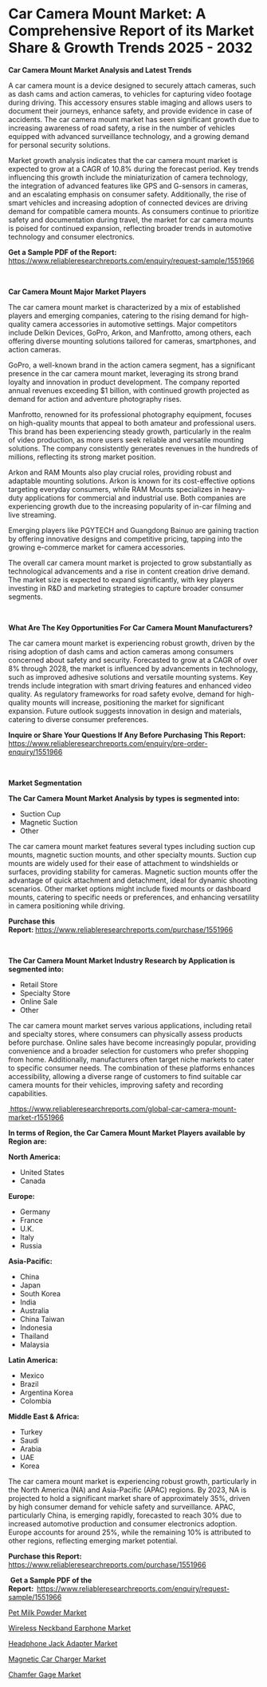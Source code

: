 <p><h1>Car Camera Mount Market: A Comprehensive Report of its Market Share & Growth Trends 2025 - 2032</h1></p><p><strong>Car Camera Mount Market Analysis and Latest Trends</strong></p>
<p><p>A car camera mount is a device designed to securely attach cameras, such as dash cams and action cameras, to vehicles for capturing video footage during driving. This accessory ensures stable imaging and allows users to document their journeys, enhance safety, and provide evidence in case of accidents. The car camera mount market has seen significant growth due to increasing awareness of road safety, a rise in the number of vehicles equipped with advanced surveillance technology, and a growing demand for personal security solutions.</p><p>Market growth analysis indicates that the car camera mount market is expected to grow at a CAGR of 10.8% during the forecast period. Key trends influencing this growth include the miniaturization of camera technology, the integration of advanced features like GPS and G-sensors in cameras, and an escalating emphasis on consumer safety. Additionally, the rise of smart vehicles and increasing adoption of connected devices are driving demand for compatible camera mounts. As consumers continue to prioritize safety and documentation during travel, the market for car camera mounts is poised for continued expansion, reflecting broader trends in automotive technology and consumer electronics.</p></p>
<p><strong>Get a Sample PDF of the Report:&nbsp;</strong> <a href="https://www.reliableresearchreports.com/enquiry/request-sample/1551966?utm_campaign=40&utm_medium=2&utm_source=Github&utm_content=ia&utm_term=06022025&utm_id=car-camera-mount">https://www.reliableresearchreports.com/enquiry/request-sample/1551966</a></p>
<p>&nbsp;</p>
<p><strong>Car Camera Mount Major Market Players</strong></p>
<p><p>The car camera mount market is characterized by a mix of established players and emerging companies, catering to the rising demand for high-quality camera accessories in automotive settings. Major competitors include Delkin Devices, GoPro, Arkon, and Manfrotto, among others, each offering diverse mounting solutions tailored for cameras, smartphones, and action cameras.</p><p>GoPro, a well-known brand in the action camera segment, has a significant presence in the car camera mount market, leveraging its strong brand loyalty and innovation in product development. The company reported annual revenues exceeding $1 billion, with continued growth projected as demand for action and adventure photography rises.</p><p>Manfrotto, renowned for its professional photography equipment, focuses on high-quality mounts that appeal to both amateur and professional users. This brand has been experiencing steady growth, particularly in the realm of video production, as more users seek reliable and versatile mounting solutions. The company consistently generates revenues in the hundreds of millions, reflecting its strong market position.</p><p>Arkon and RAM Mounts also play crucial roles, providing robust and adaptable mounting solutions. Arkon is known for its cost-effective options targeting everyday consumers, while RAM Mounts specializes in heavy-duty applications for commercial and industrial use. Both companies are experiencing growth due to the increasing popularity of in-car filming and live streaming.</p><p>Emerging players like PGYTECH and Guangdong Bainuo are gaining traction by offering innovative designs and competitive pricing, tapping into the growing e-commerce market for camera accessories.</p><p>The overall car camera mount market is projected to grow substantially as technological advancements and a rise in content creation drive demand. The market size is expected to expand significantly, with key players investing in R&D and marketing strategies to capture broader consumer segments.</p></p>
<p>&nbsp;</p>
<p><strong>What Are The Key Opportunities For Car Camera Mount Manufacturers?</strong></p>
<p><p>The car camera mount market is experiencing robust growth, driven by the rising adoption of dash cams and action cameras among consumers concerned about safety and security. Forecasted to grow at a CAGR of over 8% through 2028, the market is influenced by advancements in technology, such as improved adhesive solutions and versatile mounting systems. Key trends include integration with smart driving features and enhanced video quality. As regulatory frameworks for road safety evolve, demand for high-quality mounts will increase, positioning the market for significant expansion. Future outlook suggests innovation in design and materials, catering to diverse consumer preferences.</p></p>
<p><strong>Inquire or Share Your Questions If Any Before Purchasing This Report:</strong> <a href="https://www.reliableresearchreports.com/enquiry/pre-order-enquiry/1551966?utm_campaign=40&utm_medium=2&utm_source=Github&utm_content=ia&utm_term=06022025&utm_id=car-camera-mount">https://www.reliableresearchreports.com/enquiry/pre-order-enquiry/1551966</a></p>
<p>&nbsp;</p>
<p><strong>Market Segmentation</strong></p>
<p><strong>The Car Camera Mount Market Analysis by types is segmented into:</strong></p>
<p><ul><li>Suction Cup</li><li>Magnetic Suction</li><li>Other</li></ul></p>
<p><p>The car camera mount market features several types including suction cup mounts, magnetic suction mounts, and other specialty mounts. Suction cup mounts are widely used for their ease of attachment to windshields or surfaces, providing stability for cameras. Magnetic suction mounts offer the advantage of quick attachment and detachment, ideal for dynamic shooting scenarios. Other market options might include fixed mounts or dashboard mounts, catering to specific needs or preferences, and enhancing versatility in camera positioning while driving.</p></p>
<p><strong>Purchase this Report:&nbsp;</strong><a href="https://www.reliableresearchreports.com/purchase/1551966?utm_campaign=40&utm_medium=2&utm_source=Github&utm_content=ia&utm_term=06022025&utm_id=car-camera-mount">https://www.reliableresearchreports.com/purchase/1551966</a></p>
<p>&nbsp;</p>
<p><strong>The Car Camera Mount Market Industry Research by Application is segmented into:</strong></p>
<p><ul><li>Retail Store</li><li>Specialty Store</li><li>Online Sale</li><li>Other</li></ul></p>
<p><p>The car camera mount market serves various applications, including retail and specialty stores, where consumers can physically assess products before purchase. Online sales have become increasingly popular, providing convenience and a broader selection for customers who prefer shopping from home. Additionally, manufacturers often target niche markets to cater to specific consumer needs. The combination of these platforms enhances accessibility, allowing a diverse range of customers to find suitable car camera mounts for their vehicles, improving safety and recording capabilities.</p></p>
<p><a href="https://www.reliableresearchreports.com/global-car-camera-mount-market-r1551966?utm_campaign=40&utm_medium=2&utm_source=Github&utm_content=ia&utm_term=06022025&utm_id=car-camera-mount">&nbsp;https://www.reliableresearchreports.com/global-car-camera-mount-market-r1551966</a></p>
<p><strong>In terms of Region, the Car Camera Mount Market Players available by Region are:</strong></p>
<p>
    <p> <strong> North America: </strong>
        <ul>
            <li>United States</li>
            <li>Canada</li>
        </ul>
        </p> 
    <p> <strong> Europe: </strong>
        <ul>
            <li>Germany</li>
            <li>France</li>
            <li>U.K.</li>
            <li>Italy</li>
            <li>Russia</li>
        </ul>
        </p> 
    <p> <strong> Asia-Pacific: </strong>
        <ul>
            <li>China</li>
            <li>Japan</li>
            <li>South Korea</li>
            <li>India</li>
            <li>Australia</li>
            <li>China Taiwan</li>
            <li>Indonesia</li>
            <li>Thailand</li>
            <li>Malaysia</li>
        </ul>
        </p> 
    <p> <strong> Latin America: </strong>
        <ul>
            <li>Mexico</li>
            <li>Brazil</li>
            <li>Argentina Korea</li>
            <li>Colombia</li>
        </ul>
        </p> 
    <p> <strong> Middle East & Africa: </strong>
        <ul>
            <li>Turkey</li>
            <li>Saudi</li>
            <li>Arabia</li>
            <li>UAE</li>
            <li>Korea</li>
        </ul>
    </p>
    </p>
<p><p>The car camera mount market is experiencing robust growth, particularly in the North America (NA) and Asia-Pacific (APAC) regions. By 2023, NA is projected to hold a significant market share of approximately 35%, driven by high consumer demand for vehicle safety and surveillance. APAC, particularly China, is emerging rapidly, forecasted to reach 30% due to increased automotive production and consumer electronics adoption. Europe accounts for around 25%, while the remaining 10% is attributed to other regions, reflecting emerging market potential.</p></p>
<p><strong>Purchase this Report: </strong><a href="https://www.reliableresearchreports.com/purchase/1551966?utm_campaign=40&utm_medium=2&utm_source=Github&utm_content=ia&utm_term=06022025&utm_id=car-camera-mount">https://www.reliableresearchreports.com/purchase/1551966</a></p>
<p>&nbsp;<strong>Get a Sample PDF of the Report:&nbsp;&nbsp;</strong><a href="https://www.reliableresearchreports.com/enquiry/request-sample/1551966?utm_campaign=40&utm_medium=2&utm_source=Github&utm_content=ia&utm_term=06022025&utm_id=car-camera-mount">https://www.reliableresearchreports.com/enquiry/request-sample/1551966</a></p>
<p><strong></strong></p>
<p><p><a href="https://github.com/ahamdyzabira4/Market-Research-Report-List-1/blob/main/pet-milk-powder-market.md?utm_campaign=40&utm_medium=2&utm_source=Github&utm_content=ia&utm_term=06022025&utm_id=car-camera-mount">Pet Milk Powder Market</a></p><p><a href="https://github.com/jenithschijf/Market-Research-Report-List-1/blob/main/wireless-neckband-earphone-market.md?utm_campaign=40&utm_medium=2&utm_source=Github&utm_content=ia&utm_term=06022025&utm_id=car-camera-mount">Wireless Neckband Earphone Market</a></p><p><a href="https://github.com/saoutiguarro/Market-Research-Report-List-1/blob/main/headphone-jack-adapter-market.md?utm_campaign=40&utm_medium=2&utm_source=Github&utm_content=ia&utm_term=06022025&utm_id=car-camera-mount">Headphone Jack Adapter Market</a></p><p><a href="https://github.com/saroarmaicky/Market-Research-Report-List-1/blob/main/magnetic-car-charger-market.md?utm_campaign=40&utm_medium=2&utm_source=Github&utm_content=ia&utm_term=06022025&utm_id=car-camera-mount">Magnetic Car Charger Market</a></p><p><a href="https://github.com/voigttyagi/Market-Research-Report-List-1/blob/main/chamfer-gage-market.md?utm_campaign=40&utm_medium=2&utm_source=Github&utm_content=ia&utm_term=06022025&utm_id=car-camera-mount">Chamfer Gage Market</a></p></p>